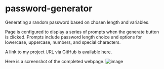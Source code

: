 # password-generator
Generating a random password based on chosen length and variables.

Page is configured to display a series of prompts when the generate button is clicked. Prompts include password length choice and options for lowercase, uppercase, numbers, and special characters.

A link to my project URL via GitHub is available [here](https://lexiehansen.github.io/password-generator/).

Here is a screenshot of the completed webpage.
![image](https://user-images.githubusercontent.com/72775548/99210035-ea4b4d00-2781-11eb-9839-28576aa032f6.png)
